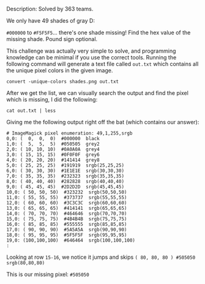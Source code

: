 Description:
Solved by 363 teams.

We only have 49 shades of gray D:

`#000000` to `#F5F5F5`... there's one shade missing! Find the hex value of the missing shade. Pound sign optional.

This challenge was actually very simple to solve, and programming knowledge can be minimal if you use the correct tools.
Running the following command will generate a text file called `out.txt` which contains all the unique pixel colors in the given image.

`convert -unique-colors shades.png out.txt`

After we get the list, we can visually search the output and find the pixel which is missing, I did the following:

`cat out.txt | less`

Giving me the following output right off the bat (which contains our answer):
```
# ImageMagick pixel enumeration: 49,1,255,srgb
0,0: (  0,  0,  0)  #000000  black
1,0: (  5,  5,  5)  #050505  grey2
2,0: ( 10, 10, 10)  #0A0A0A  grey4
3,0: ( 15, 15, 15)  #0F0F0F  grey6
4,0: ( 20, 20, 20)  #141414  grey8
5,0: ( 25, 25, 25)  #191919  srgb(25,25,25)
6,0: ( 30, 30, 30)  #1E1E1E  srgb(30,30,30)
7,0: ( 35, 35, 35)  #232323  srgb(35,35,35)
8,0: ( 40, 40, 40)  #282828  srgb(40,40,40)
9,0: ( 45, 45, 45)  #2D2D2D  srgb(45,45,45)
10,0: ( 50, 50, 50)  #323232  srgb(50,50,50)
11,0: ( 55, 55, 55)  #373737  srgb(55,55,55)
12,0: ( 60, 60, 60)  #3C3C3C  srgb(60,60,60)
13,0: ( 65, 65, 65)  #414141  srgb(65,65,65)
14,0: ( 70, 70, 70)  #464646  srgb(70,70,70)
15,0: ( 75, 75, 75)  #4B4B4B  srgb(75,75,75)
16,0: ( 85, 85, 85)  #555555  srgb(85,85,85)
17,0: ( 90, 90, 90)  #5A5A5A  srgb(90,90,90)
18,0: ( 95, 95, 95)  #5F5F5F  srgb(95,95,95)
19,0: (100,100,100)  #646464  srgb(100,100,100)
:
```
Looking at row `15-16`, we notice it jumps and skips `( 80, 80, 80 ) #505050 srgb(80,80,80)`

This is our missing pixel: `#505050`

